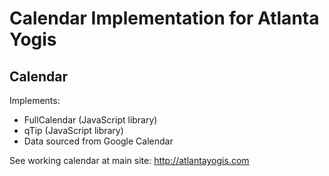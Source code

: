 # Calendar Implementation for Atlanta Yogis

## Calendar
Implements:
- FullCalendar (JavaScript library)
- qTip (JavaScript library)
- Data sourced from Google Calendar

See working calendar at main site: http://atlantayogis.com